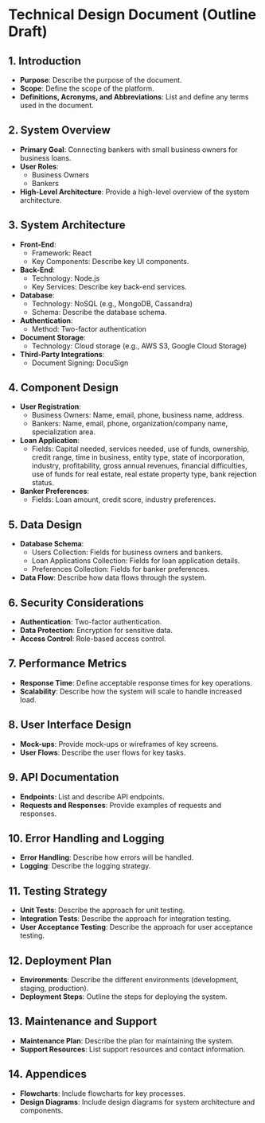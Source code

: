 # Technical Design Document (Outline Draft)
## 1. Introduction
- **Purpose**: Describe the purpose of the document.
- **Scope**: Define the scope of the platform.
- **Definitions, Acronyms, and Abbreviations**: List and define any terms used in the document.
## 2. System Overview
- **Primary Goal**: Connecting bankers with small business owners for business loans.
- **User Roles**:
    - Business Owners
    - Bankers
- **High-Level Architecture**: Provide a high-level overview of the system architecture.
## 3. System Architecture
- **Front-End**:
    - Framework: React
    - Key Components: Describe key UI components.
- **Back-End**:
    - Technology: Node.js
    - Key Services: Describe key back-end services.
- **Database**:
    - Technology: NoSQL (e.g., MongoDB, Cassandra)
    - Schema: Describe the database schema.
- **Authentication**:
    - Method: Two-factor authentication
- **Document Storage**:
    - Technology: Cloud storage (e.g., AWS S3, Google Cloud Storage)
- **Third-Party Integrations**:
    - Document Signing: DocuSign
## 4. Component Design
- **User Registration**:
    - Business Owners: Name, email, phone, business name, address.
    - Bankers: Name, email, phone, organization/company name, specialization area.
- **Loan Application**:
    - Fields: Capital needed, services needed, use of funds, ownership, credit range, time in business, entity type, state of incorporation, industry, profitability, gross annual revenues, financial difficulties, use of funds for real estate, real estate property type, bank rejection status.
- **Banker Preferences**:
    - Fields: Loan amount, credit score, industry preferences.
## 5. Data Design
- **Database Schema**:
    - Users Collection: Fields for business owners and bankers.
    - Loan Applications Collection: Fields for loan application details.
    - Preferences Collection: Fields for banker preferences.
- **Data Flow**: Describe how data flows through the system.
## 6. Security Considerations
- **Authentication**: Two-factor authentication.
- **Data Protection**: Encryption for sensitive data.
- **Access Control**: Role-based access control.
## 7. Performance Metrics
- **Response Time**: Define acceptable response times for key operations.
- **Scalability**: Describe how the system will scale to handle increased load.
## 8. User Interface Design
- **Mock-ups**: Provide mock-ups or wireframes of key screens.
- **User Flows**: Describe the user flows for key tasks.
## 9. API Documentation
- **Endpoints**: List and describe API endpoints.
- **Requests and Responses**: Provide examples of requests and responses.
## 10. Error Handling and Logging
- **Error Handling**: Describe how errors will be handled.
- **Logging**: Describe the logging strategy.
## 11. Testing Strategy
- **Unit Tests**: Describe the approach for unit testing.
- **Integration Tests**: Describe the approach for integration testing.
- **User Acceptance Testing**: Describe the approach for user acceptance testing.
## 12. Deployment Plan
- **Environments**: Describe the different environments (development, staging, production).
- **Deployment Steps**: Outline the steps for deploying the system.
## 13. Maintenance and Support
- **Maintenance Plan**: Describe the plan for maintaining the system.
- **Support Resources**: List support resources and contact information.
## 14. Appendices
- **Flowcharts**: Include flowcharts for key processes.
- **Design Diagrams**: Include design diagrams for system architecture and components.
